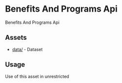 



# Benefits And Programs Api


Benefits And Programs Api
## Assets
  
* [data/](data/) - Dataset
## Usage
  
Use of this asset in unrestricted